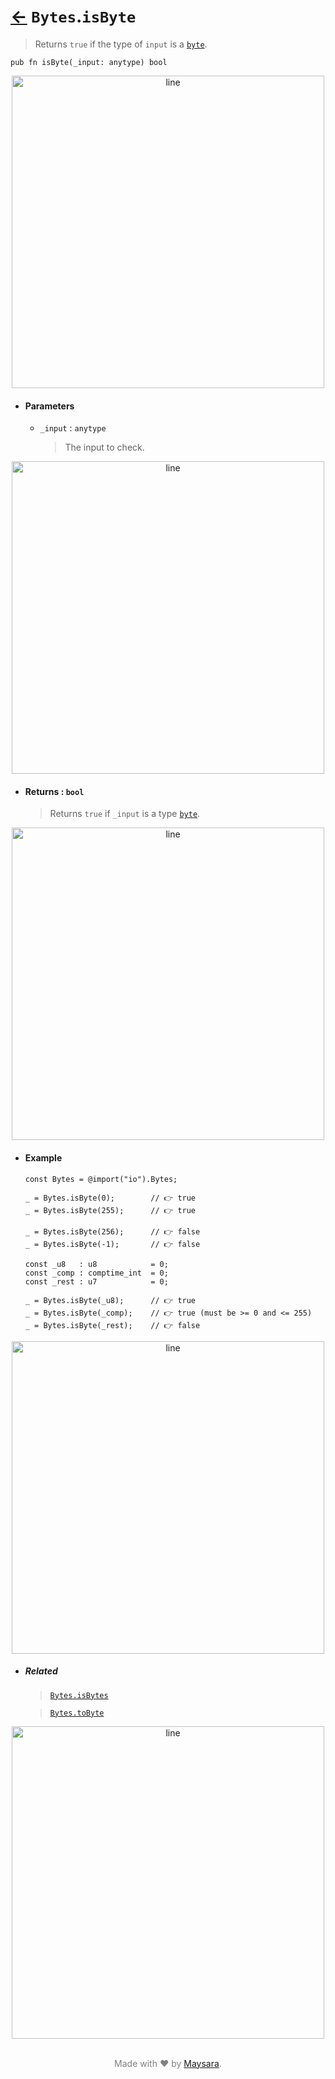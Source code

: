 # [←](../Bytes.md) `Bytes`.`isByte`

> Returns `true` if the type of `input` is a [`byte`](../#types).

```zig
pub fn isByte(_input: anytype) bool
```


<div align="center">
<img src="https://super-zig.github.io/io/_dist/img/md/line.png" alt="line" style="width:500px;"/>
</div>

- #### Parameters

    - `_input` : `anytype`

        > The input to check.


<div align="center">
<img src="https://super-zig.github.io/io/_dist/img/md/line.png" alt="line" style="width:500px;"/>
</div>

- #### Returns : `bool`

    > Returns `true` if `_input` is a type [`byte`](../#types).

<div align="center">
<img src="https://super-zig.github.io/io/_dist/img/md/line.png" alt="line" style="width:500px;"/>
</div>

- #### Example

    ```zig
    const Bytes = @import("io").Bytes;
    ```

    ```zig
    _ = Bytes.isByte(0);        // 👉 true
    _ = Bytes.isByte(255);      // 👉 true

    _ = Bytes.isByte(256);      // 👉 false
    _ = Bytes.isByte(-1);       // 👉 false
    ```

    ```zig
    const _u8   : u8            = 0;
    const _comp : comptime_int  = 0;
    const _rest : u7            = 0;

    _ = Bytes.isByte(_u8);      // 👉 true
    _ = Bytes.isByte(_comp);    // 👉 true (must be >= 0 and <= 255)
    _ = Bytes.isByte(_rest);    // 👉 false
    ```


<div align="center">
<img src="https://super-zig.github.io/io/_dist/img/md/line.png" alt="line" style="width:500px;"/>
</div>

- ##### Related

  > [`Bytes.isBytes`](./isBytes.md)

  > [`Bytes.toByte`](./toByte.md)

<div align="center">
<img src="https://super-zig.github.io/io/_dist/img/md/line.png" alt="line" style="width:500px;"/>
</div>

<p align="center" style="color:grey;"><br />Made with ❤️ by <a href="http://github.com/maysara-elshewehy" target="blank">Maysara</a>.</p>